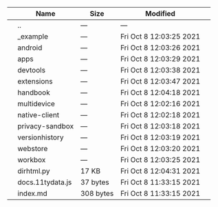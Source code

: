 <table><thead><tr class="header"><th></th><th>Name</th><th>Size</th><th>Modified</th><th></th></tr></thead><tbody><tr class="odd"><td></td><td><span class="goup">..</span></td><td>—</td><td>—</td><td></td></tr><tr class="even"><td></td><td><span class="name">_example</span></td><td>—</td><td>Fri Oct 8 12:03:25 2021</td><td></td></tr><tr class="odd"><td></td><td><span class="name">android</span></td><td>—</td><td>Fri Oct 8 12:03:26 2021</td><td></td></tr><tr class="even"><td></td><td><span class="name">apps</span></td><td>—</td><td>Fri Oct 8 12:03:29 2021</td><td></td></tr><tr class="odd"><td></td><td><span class="name">devtools</span></td><td>—</td><td>Fri Oct 8 12:03:38 2021</td><td></td></tr><tr class="even"><td></td><td><span class="name">extensions</span></td><td>—</td><td>Fri Oct 8 12:03:47 2021</td><td></td></tr><tr class="odd"><td></td><td><span class="name">handbook</span></td><td>—</td><td>Fri Oct 8 12:04:18 2021</td><td></td></tr><tr class="even"><td></td><td><span class="name">multidevice</span></td><td>—</td><td>Fri Oct 8 12:02:16 2021</td><td></td></tr><tr class="odd"><td></td><td><span class="name">native-client</span></td><td>—</td><td>Fri Oct 8 12:02:18 2021</td><td></td></tr><tr class="even"><td></td><td><span class="name">privacy-sandbox</span></td><td>—</td><td>Fri Oct 8 12:03:18 2021</td><td></td></tr><tr class="odd"><td></td><td><span class="name">versionhistory</span></td><td>—</td><td>Fri Oct 8 12:03:19 2021</td><td></td></tr><tr class="even"><td></td><td><span class="name">webstore</span></td><td>—</td><td>Fri Oct 8 12:03:20 2021</td><td></td></tr><tr class="odd"><td></td><td><span class="name">workbox</span></td><td>—</td><td>Fri Oct 8 12:03:25 2021</td><td></td></tr><tr class="even"><td></td><td><span class="name">dirhtml.py</span></td><td>17 KB</td><td>Fri Oct 8 12:04:31 2021</td><td></td></tr><tr class="odd"><td></td><td><span class="name">docs.11tydata.js</span></td><td>37 bytes</td><td>Fri Oct 8 11:33:15 2021</td><td></td></tr><tr class="even"><td></td><td><span class="name">index.md</span></td><td>308 bytes</td><td>Fri Oct 8 11:33:15 2021</td><td></td></tr></tbody></table>
